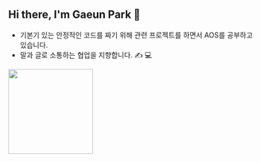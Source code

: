 ## Hi there, I'm Gaeun Park 👋

- 기본기 있는 안정적인 코드를 짜기 위해 관련 프로젝트를 하면서 AOS를 공부하고 있습니다. 
- 말과 글로 소통하는 협업을 지향합니다. ✍ 💻
<p>
<img src="https://github-readme-stats.vercel.app/api?username=gaeunpark924&show_icons=true&theme=dark" height=170>
</p>

<!--
**gaeunpark924/gaeunpark924** is a ✨ _special_ ✨ repository because its `README.md` (this file) appears on your GitHub profile.

Here are some ideas to get you started:

- 🔭 I’m currently working on ...
- 🌱 I’m currently learning ...
- 👯 I’m looking to collaborate on ...
- 🤔 I’m looking for help with ...
- 💬 Ask me about ...
- 📫 How to reach me: ...
- 😄 Pronouns: ...
- ⚡ Fun fact: ...
-->
